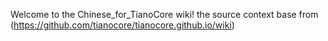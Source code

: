 Welcome to the Chinese_for_TianoCore wiki!
the source context base from (https://github.com/tianocore/tianocore.github.io/wiki)
